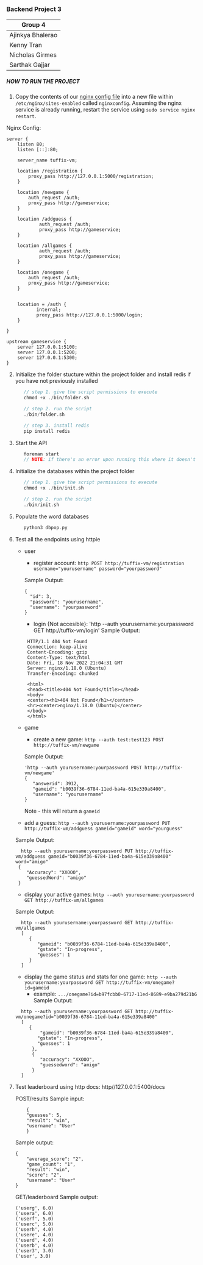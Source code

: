 ### Backend Project 3

| Group 4          |
| ---------------  |
| Ajinkya Bhalerao |
| Kenny Tran       |
| Nicholas Girmes  |
| Sarthak Gajjar   |

##### HOW TO RUN THE PROJECT

1. Copy the contents of our [nginx config file](https://github.com/ktranfullerton2000/Web-Back-End-Project3/blob/main/nginxconfig.txt) into a new file within `/etc/nginx/sites-enabled` called `nginxconfig`. Assuming the nginx service is already running, restart the service using `sudo service nginx restart`.

Nginx Config:

```
server {
    listen 80;
    listen [::]:80;

    server_name tuffix-vm;

    location /registration {
        proxy_pass http://127.0.0.1:5000/registration;
    }

    location /newgame {
        auth_request /auth;
        proxy_pass http://gameservice;
    }

    location /addguess {
            auth_request /auth;
            proxy_pass http://gameservice;
    }

    location /allgames {
            auth_request /auth;
            proxy_pass http://gameservice;
    }

    location /onegame {
        auth_request /auth;
        proxy_pass http://gameservice;
    }


    location = /auth {
           internal;
           proxy_pass http://127.0.0.1:5000/login;
    }

}

upstream gameservice {
    server 127.0.0.1:5100;
    server 127.0.0.1:5200;
    server 127.0.0.1:5300;
}
```

2. Initialize the folder stucture within the project folder and install redis if you have not previously installed

   ```c
      // step 1. give the script permissions to execute
      chmod +x ./bin/folder.sh

      // step 2. run the script
      ./bin/folder.sh
   ```
   
   ```c
      // step 3. install redis
      pip install redis
   ```

3. Start the API

   ```c
      foreman start
      // NOTE: if there's an error upon running this where it doesn't recognize hypercorn, log out of Ubuntu and log back in.
   ```

4. Initialize the databases within the project folder

   ```c
      // step 1. give the script permissions to execute
      chmod +x ./bin/init.sh

      // step 2. run the script
      ./bin/init.sh
   ```

5. Populate the word databases

   ```c
      python3 dbpop.py
   ```

6. Test all the endpoints using httpie
   - user
      - register account: `http POST http://tuffix-vm/registration username="yourusername" password="yourpassword"`
    
       Sample Output:
       ```
      {
         "id": 3,
         "password": "yourusername",
         "username": "yourpassword"
      }
      ```
     - login {Not accesible}: 'http --auth yourusername:yourpassword GET http://tuffix-vm/login'
     Sample Output:
     ```
      HTTP/1.1 404 Not Found
      Connection: keep-alive
      Content-Encoding: gzip
      Content-Type: text/html
      Date: Fri, 18 Nov 2022 21:04:31 GMT
      Server: nginx/1.18.0 (Ubuntu)
      Transfer-Encoding: chunked

      <html>
      <head><title>404 Not Found</title></head>
      <body>
      <center><h1>404 Not Found</h1></center>
      <hr><center>nginx/1.18.0 (Ubuntu)</center>
      </body>
      </html>
      ```
   - game

      - create a new game: `http --auth test:test123 POST http://tuffix-vm/newgame`
      
      Sample Output:
      ```
      'http --auth yourusername:yourpassword POST http://tuffix-vm/newgame'
      {
         "answerid": 3912,
         "gameid": "b0039f36-6784-11ed-ba4a-615e339a8400",
         "username": "yourusername"
      }
      ```
      Note - this will return a `gameid`
    - add a guess: `http --auth yourusername:yourpassword PUT http://tuffix-vm/addguess gameid="gameid" word="yourguess"`

    Sample Output:
    ```
      http --auth yourusername:yourpassword PUT http://tuffix-vm/addguess gameid="b0039f36-6784-11ed-ba4a-615e339a8400" word="amigo"
     {
        "Accuracy": "XXOOO",
        "guessedWord": "amigo"
     }
     ```
    - display your active games: `http --auth yourusername:yourpassword GET http://tuffix-vm/allgames`

    Sample Output:
    ```
      http --auth yourusername:yourpassword GET http://tuffix-vm/allgames
      [
         {
            "gameid": "b0039f36-6784-11ed-ba4a-615e339a8400",
            "gstate": "In-progress",
            "guesses": 1
         }
      ]
      ```
    - display the game status and stats for one game: `http --auth yourusername:yourpassword GET http://tuffix-vm/onegame?id=gameid`
       - example: `.../onegame?id=b97fcbb0-6717-11ed-8689-e9ba279d21b6`
    Sample Output:
    ```
      http --auth yourusername:yourpassword GET http://tuffix-vm/onegame?id="b0039f36-6784-11ed-ba4a-615e339a8400"
      [
         {
             "gameid": "b0039f36-6784-11ed-ba4a-615e339a8400",
            "gstate": "In-progress",
            "guesses": 1
          },
          {
             "accuracy": "XXOOO",
             "guessedword": "amigo"
          }
      ]
      ```
7. Test leaderboard using http docs: http//127.0.0.1:5400/docs

    POST/results 
    Sample input:
    ```
        {
        "guesses": 5,
        "result": "win",
        "username": "User"
        }
    ```
    Sample output:
    ```
    {
        "average_score": "2",
        "game_count": "1",
        "result": "win",
        "score": "2",
        "username": "User"
    }
    ```
    
    GET/leaderboard
    Sample output:
    ```
    ('userg', 6.0)
    ('usera', 6.0)
    ('userf', 5.0)
    ('userc', 5.0)
    ('userh', 4.0)
    ('usere', 4.0)
    ('userd', 4.0)
    ('userb', 4.0)
    ('user3', 3.0)
    ('user', 3.0)
    ```
